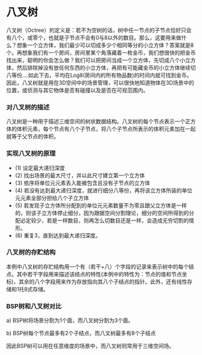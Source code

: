 八叉树
======

八叉树（Octree）的定义是：若不为空树的话，树中任一节点的子节点恰好只会有八个，或零个，也就是子节点不会有0与8以外的数目。那么，这要用来做什么？想象一个立方体，我们最少可以切成多少个相同等分的小立方体？答案就是8个。再想象我们有一个房间，房间里某个角落藏着一枚金币，我们想很快的把金币找出来，聪明的你会怎么做？我们可以把房间当成一个立方体，先切成八个小立方体，然后排除掉没有放任何东西的小立方体，再把有可能藏金币的小立方体继续切八等份….如此下去，平均在Log8(房间内的所有物品数)的时间内就可找到金币。因此，八叉树就是用在3D空间中的场景管理，可以很快地知道物体在3D场景中的位置，或侦测与其它物体是否有碰撞以及是否在可视范围内。

### 对八叉树的描述

八叉树是一种用于描述三维空间的树状数据结构。八叉树的每个节点表示一个正方体的体积元素，每个节点有八个子节点，将八个子节点所表示的体积元素加在一起就等于父节点的体积。

### 实现八叉树的原理

* (1) 设定最大递归深度
* (2) 找出场景的最大尺寸，并以此尺寸建立第一个立方体
* (3) 依序将单位元元素丢入能被包含且没有子节点的立方体
* (4) 若没有达到最大递归深度，就进行细分八等份，再将该立方体所装的单位元元素全部分担给八个子立方体
* (5) 若发现子立方体所分配到的单位元元素数量不为零且跟父立方体是一样的，则该子立方体停止细分，因为跟据空间分割理论，细分的空间所得到的分配必定较少，若是一样数目，则再怎么切数目还是一样，会造成无穷切割的情形。
* (6) 重复3，直到达到最大递归深度。

### 八叉树的存贮结构

本例中八叉树的存贮结构用一个有（若干+八）个字段的记录来表示树中的每个结点。其中若干字段用来描述该结点的特性(本例中的特性为：节点的值和节点坐标)，其余的八个字段用来作为存放指向其八个子结点的指针。此外，还有线性存储和1托8式存储。

### BSP树和八叉树对比

a) BSP树将场景分割为1个面，而八叉树分割为3个面。

b) BSP树每个节点最多有2个子结点，而八叉树最多有8个子结点

因此BSP树可以用在任意维度的场景中，而八叉树则常用于三维空间场。
